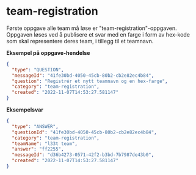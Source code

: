 # team-registration

Første oppgave alle team må løse er "team-registration"-oppgaven. Oppgaven løses ved å publisere et svar med en farge i form av hex-kode som skal representere deres team, i tillegg til et teamnavn.

**Eksempel på oppgave-hendelse**

```json
{
  "type": "QUESTION",
  "messageId": "41fe30bd-4050-45cb-80b2-cb2e82ec4b84",
  "question": "Registrér et nytt teamnavn og en hex-farge",
  "category": "team-registration",
  "created": "2022-11-07T14:53:27.581147"
}
```

**Eksempelsvar**

```json
{
  "type": "ANSWER",
  "questionId": "41fe30bd-4050-45cb-80b2-cb2e82ec4b84",
  "category": "team-registration",
  "teamName": "l33t team",
  "answer": "ff2255",
  "messageId": "d36b4273-0571-42f2-b3bd-7b7987de43b0",
  "created": "2022-11-07T14:53:27.581147"
}
```
